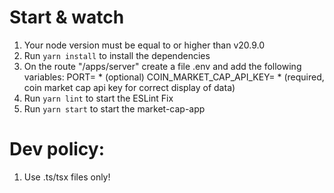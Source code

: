 # Start & watch
1. Your node version must be equal to or higher than v20.9.0
2. Run `yarn install` to install the dependencies
3. Оn the route "/apps/server" create a file .env and add the following variables:
    PORT= * (optional)
    COIN_MARKET_CAP_API_KEY= * (required, coin market cap api key for correct display of data)
3. Run `yarn lint` to start the ESLint Fix
4. Run `yarn start` to start the market-cap-app

# Dev policy:
1. Use .ts/tsx files only!